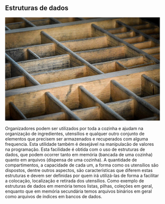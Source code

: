 ## Estruturas de dados

![](../assets/estruturas.jpg)

Organizadores podem ser utilizados por toda a cozinha e ajudam na organização de ingredientes, utensílios e qualquer outro conjunto de elementos que precisem ser armazenados e recuperados com alguma frequencia. Esta utilidade também é desejável na manipulacão de valores na programação. Esta facilidade é obtida com o uso de estruturas de dados, que podem ocorrer tanto em memória (bancada de uma cozinha) quanto em arquivos (dispensa de uma cozinha). A quantidade de compartimentos, a capacidade de cada um, a forma como os utensílios são dispostos, dentre outros aspectos, são características que diferem estas estruturas e devem ser definidas por quem irá utilizá-las de forma a facilitar a colocação, localização e retirada dos utensílios. Como exemplo de estruturas de dados em memória temos listas, pilhas, coleções em geral, enquanto que em memória secundária temos arquivos binários em geral como arquivos de índices em bancos de dados.
